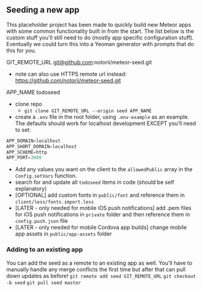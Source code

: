 ## Seeding a new app

This placeholder project has been made to quickly build new Meteor apps with some common functionality built in from the start. The list below is the custom stuff you'll still need to do (mostly app specific configuration stuff). Eventually we could turn this into a Yeoman generator with prompts that do this for you.

GIT_REMOTE_URL   git@github.com:notorii/meteor-seed.git
* note can also use HTTPS remote url instead: https://github.com/notorii/meteor-seed.git

APP_NAME todoseed

- clone repo
  - `git clone GIT_REMOTE_URL --origin seed APP_NAME`
- create a `.env` file in the root folder, using `.env-example` as an example.
 The defaults should work for localhost development EXCEPT you'll need to set:
 ```js
 APP_DOMAIN=localhost
 APP_SHORT_DOMAIN=localhost
 APP_SCHEME=http
 APP_PORT=3000
 ```
  - Add any values you want on the client to the `allowedPublic` array
   in the `Config.setVars` function.
- search for and update all `todoseed` items in code (should be self explanatory)
- [OPTIONAL] add custom fonts in `public/font` and reference them in `client/less/fonts.import.less`
- [LATER - only needed for mobile iOS push notifications] add .pem files for iOS push notifications in `private` folder and then reference them in `config.push.json` file
- [LATER - only needed for mobile Cordova app builds] change mobile app assets in `public/app-assets` folder


### Adding to an existing app

You can add the seed as a remote to an existing app as well. You'll have to manually handle any merge conflicts the first time but after that can pull down updates as before!
`git remote add seed GIT_REMOTE_URL`
`git checkout -b seed`
`git pull seed master`
